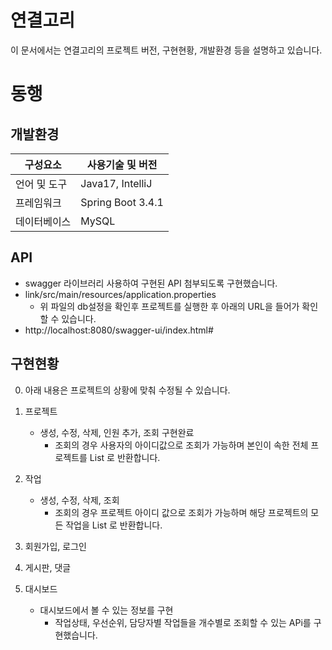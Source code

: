 # 연결고리
이 문서에서는 연결고리의 프로젝트 버전, 구현현황, 개발환경 등을 설명하고 있습니다.

# 동행

## 개발환경
|구성요소| 사용기술 및 버전|
|--|--|
|언어 및 도구|Java17, IntelliJ|
|프레임워크|Spring Boot 3.4.1|
|데이터베이스|MySQL|

## API
- swagger 라이브러리 사용하여 구현된 API 첨부되도록 구현했습니다.
- link/src/main/resources/application.properties
	- 위 파일의 db설정을 확인후 프로젝트를 실행한 후 아래의 URL을 들어가 확인할 수 있습니다.
- http://localhost:8080/swagger-ui/index.html#

## 구현현황
0. 아래 내용은 프로젝트의 상황에 맞춰 수정될 수 있습니다.
1. 프로젝트
	- 생성, 수정, 삭제, 인원 추가, 조회 구현완료
		- 조회의 경우 사용자의 아이디값으로 조회가 가능하며 본인이 속한 전체 프로젝트를 List 로 반환합니다.

2. 작업
	- 생성, 수정, 삭제, 조회
		- 조회의 경우 프로젝트 아이디 값으로 조회가 가능하며 해당 프로젝트의 모든 작업을 List 로 반환합니다.

3. 회원가입, 로그인

4. 게시판, 댓글

5. 대시보드
	- 대시보드에서 볼 수 있는 정보를 구현
		- 작업상태, 우선순위, 담당자별 작업들을 개수별로 조회할 수 있는 APi를 구현했습니다.

	
